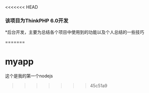 <<<<<<< HEAD
### 该项目为ThinkPHP 6.0开发
*后台开发，主要为总结各个项目中使用到的功能以及个人总结的一些技巧

=======
# myapp
这个是我的第一个nodejs
>>>>>>> 45c51a9
